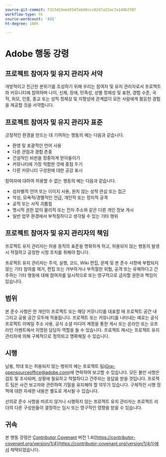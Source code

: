 ```yaml
---
source-git-commit: f323d2deee5547abd0ccc8247a23ac7a144b2f07
workflow-type: ht
source-wordcount: '431'
ht-degree: 100%

---
```

# Adobe 행동 강령

## 프로젝트 참여자 및 유지 관리자 서약

개방적이고 친근한 분위기를 조성하기 위해 우리는 참여자 및 유지 관리자로서 프로젝트와 커뮤니티에 참여하며 나이, 신체, 장애, 민족성, 성별 정체성 및 표현, 경험 수준, 국적, 외모, 인종, 종교 또는 성적 정체성 및 지향성에 관계없이 모든 사람에게 평등한 경험을 제공할 것을 서약합니다.

## 프로젝트 참여자 및 유지 관리자 표준

긍정적인 환경을 만드는 데 기여하는 행동의 예는 다음과 같습니다.

* 환영 및 포괄적인 언어 사용
* 다른 관점과 경험 존중
* 건설적인 비판을 정중하게 받아들이기
* 커뮤니티에 가장 적합한 것에 중점 두기
* 다른 커뮤니티 구성원에 대한 공감 표시

참여자에 대하여 허용할 수 없는 행동의 예는 다음과 같습니다.

* 성차별적 언어 또는 이미지 사용, 원치 않는 성적 관심 또는 접근
* 악성, 모욕적/경멸적인 언급, 개인적 또는 정치적 공격
* 공적 또는 사적 괴롭힘
* 명시적 권한 없이 물리적 또는 전자 주소와 같은 다른 개인 정보 게시
* 일반 업무 환경에서 부적절하다고 생각될 수 있는 기타 행위

## 프로젝트 참여자 및 유지 관리자의 책임

프로젝트 유지 관리자는 허용 동작의 표준을 명확하게 하고, 허용되지 않는 행동의 발생 시 적절하고 공정한 시정 조치를 취해야 합니다.

프로젝트 유지 관리자는 주석, 실행, 코드, Wiki 편집, 문제 및 본 준수 사항에 부합되지 않는 기타 참여를 제거, 편집 또는 거부하거나 부적절한 위협, 공격 또는 유해하다고 간주하는 기타 행동에 대해 참여자를 일시적으로 또는 영구적으로 금지할 권한과 책임이 있습니다.

## 범위

본 준수 사항은 한 개인이 프로젝트 또는 해당 커뮤니티를 대표할 때 프로젝트 공간 내 그리고 공용 공간 모두에 적용됩니다. 프로젝트 또는 커뮤니티를 나타내는 예로는 공식 프로젝트 이메일 주소 사용, 공식 소셜 미디어 계정을 통한 게시 또는 온라인 또는 오프라인 이벤트에서 지명된 담당자 역할을 들 수 있습니다. 프로젝트 제시는 프로젝트 유지 관리자에 의해 구체적으로 정의되고 명확해질 수 있습니다.

## 시행

남용, 학대 또는 허용되지 않는 행위의 예는 프로젝트 팀(Grp-opensourceoffice@adobe.com)에 연락하여 보고할 수 있습니다. 모든 불만 사항은 검토 및 조사되며, 상황에 필요하고 적절하다고 간주되는 응답을 받을 것입니다. 프로젝트 팀은 사건 보고자와 관련하여 기밀을 유지해야 할 의무가 있습니다.
구체적인 시행 정책에 대한 자세한 내용은 별도로 게시될 수 있습니다.

선의로 준수 사항을 따르지 않거나 시행하지 않는 프로젝트 유지 관리자는 프로젝트 리더의 다른 구성원들이 결정하는 임시 또는 영구적인 영향을 받을 수 있습니다.

## 귀속

본 행동 강령은 [Contributor Covenant](https://contributor-covenant.org) 버전 1.4([https://contributor-covenant.org/version/1/4](https://contributor-covenant.org/version/1/4/))에서 채택되었습니다.
